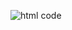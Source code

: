 ![html code](https://user-images.githubusercontent.com/83608842/165802883-cf2d2d05-3dfa-4643-b7de-009470254c6b.jpg)
